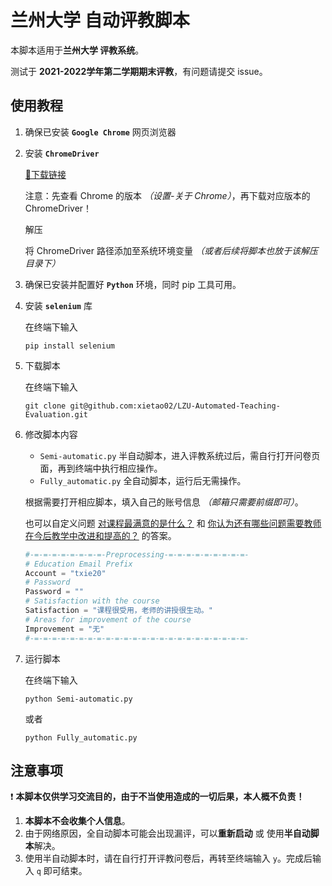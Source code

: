 # 兰州大学 自动评教脚本

本脚本适用于**兰州大学 评教系统**。

测试于 **2021-2022学年第二学期期末评教**，有问题请提交 issue。

## 使用教程

1. 确保已安装 **`Google Chrome`** 网页浏览器

2. 安装 **`ChromeDriver`**

   [🔗下载链接](https://chromedriver.chromium.org/downloads)

   注意：先查看 Chrome 的版本 *（设置-关于 Chrome）*，再下载对应版本的 ChromeDriver！

   解压

   将 ChromeDriver 路径添加至系统环境变量 *（或者后续将脚本也放于该解压目录下）*

3. 确保已安装并配置好 **`Python`** 环境，同时 pip 工具可用。

4. 安装 **`selenium`** 库

   在终端下输入 

   ```shell
   pip install selenium
   ```

5. 下载脚本

   在终端下输入 

   ```shell
   git clone git@github.com:xietao02/LZU-Automated-Teaching-Evaluation.git
   ```

6. 修改脚本内容

   -  `Semi-automatic.py` 半自动脚本，进入评教系统过后，需自行打开问卷页面，再到终端中执行相应操作。
   -  `Fully_automatic.py` 全自动脚本，运行后无需操作。

   根据需要打开相应脚本，填入自己的账号信息 *（邮箱只需要前缀即可）*。

   也可以自定义问题 <u>对课程最满意的是什么？</u> 和 <u>你认为还有哪些问题需要教师在今后教学中改进和提高的？</u> 的答案。

   ```python
   #-=-=-=-=-=-=-=-=-Preprocessing-=-=-=-=-=-=-=-=-=-
   # Education Email Prefix
   Account = "txie20"
   # Password  
   Password = ""
   # Satisfaction with the course
   Satisfaction = "课程很受用，老师的讲授很生动。"
   # Areas for improvement of the course
   Improvement = "无"
   #-=-=-=-=-=-=-=-=-=-=-=-=-=-=-=-=-=-=-=-=-=-=-=-=-
   ```

7. 运行脚本

   在终端下输入

   ```shell
   python Semi-automatic.py
   ```

   或者

   ```shell
   python Fully_automatic.py
   ```

## 注意事项

❗ **本脚本仅供学习交流目的，由于不当使用造成的一切后果，本人概不负责！**

1. **本脚本不会收集个人信息**。
2. 由于网络原因，全自动脚本可能会出现漏评，可以**重新启动** 或 使用**半自动脚本**解决。
3. 使用半自动脚本时，请在自行打开评教问卷后，再转至终端输入 `y`。完成后输入 `q` 即可结束。



